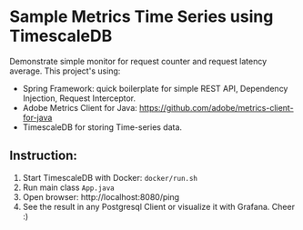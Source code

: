 # Sample Metrics Time Series using TimescaleDB

Demonstrate simple monitor for request counter and request latency average.
This project's using:
+ Spring Framework: quick boilerplate for simple REST API, Dependency Injection, Request Interceptor.
+ Adobe Metrics Client for Java: https://github.com/adobe/metrics-client-for-java
+ TimescaleDB for storing Time-series data.

## Instruction:

1. Start TimescaleDB with Docker: `docker/run.sh`
2. Run main class `App.java`
3. Open browser: http://localhost:8080/ping
4. See the result in any Postgresql Client or visualize it with Grafana. Cheer :)